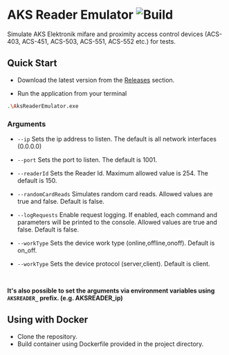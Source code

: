 # AKS Reader Emulator ![Build](https://github.com/cancakar35/AksReaderEmulator/actions/workflows/ci.yml/badge.svg)

Simulate AKS Elektronik mifare and proximity access control devices (ACS-403, ACS-451, ACS-503, ACS-551, ACS-552 etc.) for tests.

## Quick Start

- Download the latest version from the [Releases](https://github.com/cancakar35/AksReaderEmulator/releases) section.

- Run the application from your terminal
```bash
.\AksReaderEmulator.exe
```

### Arguments
- `--ip`
  Sets the ip address to listen. The default is all network interfaces (0.0.0.0)
  
- `--port`
  Sets the port to listen. The default is 1001.

- `--readerId`
  Sets the Reader Id. Maximum allowed value is 254. The default is 150.

- `--randomCardReads`
  Simulates random card reads. Allowed values are true and false. Default is false.

- `--logRequests`
  Enable request logging. If enabled, each command and parameters will be printed to the console. Allowed values are true and false. Default is false.

- `--workType`
  Sets the device work type (online,offline,onoff). Default is on_off.

- `--workType`
  Sets the device protocol (server,client). Default is client.

<br />

**It's also possible to set the arguments via environment variables using `AKSREADER_` prefix. (e.g. AKSREADER_ip)**

## Using with Docker

- Clone the repository.
- Build container using Dockerfile provided in the project directory.
  
